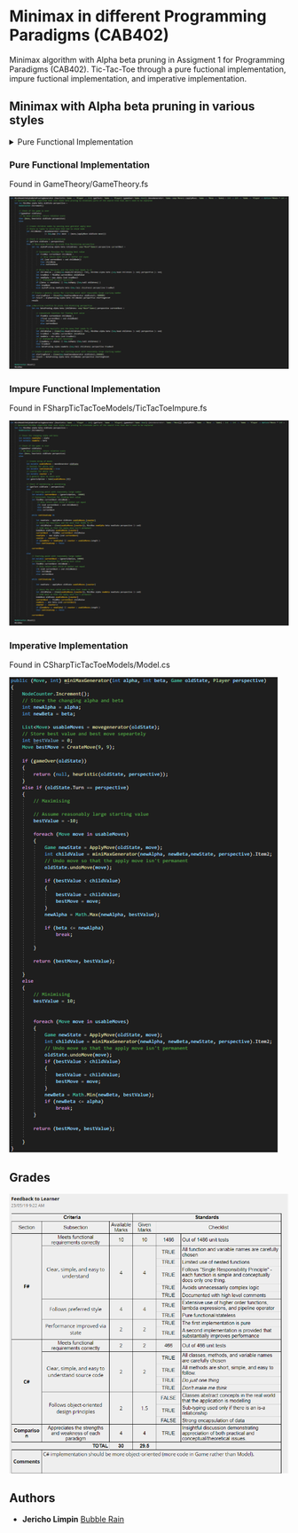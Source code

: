 # Minimax in different Programming Paradigms (CAB402)
Minimax algorithm with Alpha beta pruning in Assigment 1 for Programming Paradigms (CAB402). Tic-Tac-Toe through a pure fuctional implementation, impure fuctional implementation, and imperative implementation. 
 
## Minimax with Alpha beta pruning in various styles


<details>
 <summary>Pure Functional Implementation</summary>
 <p>Found in GameTheory/GameTheory.fs</p>
 <i>![](Images/Pure.PNG)</i>
</details>

### Pure Functional Implementation
Found in GameTheory/GameTheory.fs

![](Images/Pure.PNG)
### Impure Functional Implementation
Found in FSharpTicTacToeModels/TicTacToeImpure.fs

![](Images/Impure.PNG)
### Imperative Implementation
Found in CSharpTicTacToeModels/Model.cs

![](Images/Imperative.PNG)

## Grades

![](Images/AssessmentMarks.PNG)

## Authors

* **Jericho Limpin**  [Bubble Rain](https://github.com/Bubble-Rain)
